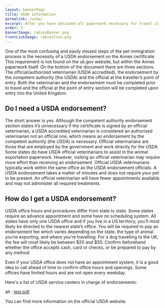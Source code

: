 ```yaml
---
layout: bannerPage
title: USDA information
permalink: /usda/
excerpt: After you have obtained all paperwork necessary for travel it will need to be endorsed by the USDA.  This article provides information on USDA offices including hours and locations	
order: 5
bannerImage: rabiesBanner.png
frontLinkImage: rabiesIcon.png
---
```


One of the most confusing and easily missed steps of the pet immigration process is the necessity of a USDA endorsement on the Annex certificate.  This requirement is not found on the uk.gov website, but within the Annex paperwork itself.  On the bottom of the document there are three sections.  The official/authorized veterinarian (USDA accredited), the endorsement by the competent authority (the USDA) and the official at the traveller’s point of entry.  Both the veterinarian and the endorsement must be completed prior to travel and the official at the point of entry section will be completed upon entry into the United Kingdom.  

<h2>Do I need a USDA endorsement?</h2>

The short answer is yes.  Although the competent authority endorsement section states it’s unnecessary if the certificate is signed by an official veterinarian, a USDA accredited veterinarian is considered an authorized veterinarian not an official one, which means an endorsement by the competent authority (the USDA) is necessary.  Official veterinarians are those that are employed by the government and work directly for the USDA.  Some states do have USDA official veterinarians to assist in the animal exportation paperwork.  However, visiting an official veterinarian may require more effort than receiving an endorsement.  Official USDA veterinarians typically work within the same office as the USDA endorsement officials.  A USDA endorsement takes a matter of minutes and does not require your pet to be present.  An official veterinarian will have fewer appointments available and may not administer all required treatments.   

<h2>How do I get a USDA endorsement?</h2>

USDA office hours and procedures differ from state to state.  Some states require an advance appointment and some have no scheduling system.  All states have only one USDA office and if you live in a US territory, you’ll most likely be directed to the nearest state’s office.  You will be required to pay an endorsement fee which varies depending on the state, the type of animal you’re exporting, and where you’re travelling.  For a dog travelling to the UK, the fee will most likely be between $20 and $50.  Confirm beforehand whether the office accepts cash, card or checks, or be prepared to pay by any method.

Even if your USDA office does not have an appointment system, it is a good idea to call ahead of time to confirm office hours and openings.  Some offices have limited hours and are not open every weekday.  

Here's a list of USDA service centers in charge of endorsements: 

<div>
<object data="/assets/pdf/usda_service_centers.pdf" type="application/pdf" width="600" height="700">
alt : <a href="/assets/pdf/usda_service_centers.pdf">test.pdf</a>
</object>
</div> 


You can find more information on the <a src="https://www.aphis.usda.gov/">official USDA website.</a>
